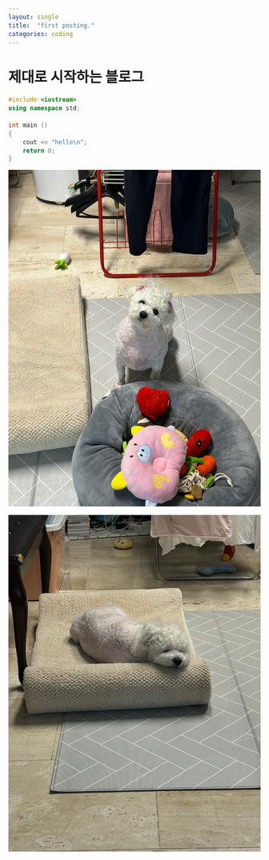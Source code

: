 ```yaml
---
layout: single
title:  "first posting."
categories: coding
---
```


# 제대로 시작하는 블로그

```c++
#include <iostream>
using namespace std;

int main ()
{
    cout << "hello\n";
    return 0; 
}
```
![KakaoTalk_20230721_115013300](../images/2023-07-21-first/KakaoTalk_20230721_115013300.jpg)

![KakaoTalk_20230725_013929115](../images/2023-07-21-first/KakaoTalk_20230725_013929115.jpg)
